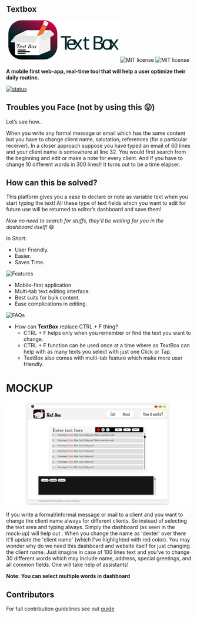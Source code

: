 # <h2>Textbox</h2>

<p align="center">
<img src="images/logo1.svg" alt="logo" title="logo" width=300 />
<img src="https://img.shields.io/badge/VERSION-1.0.0-blue.svg" alt="MIT license" title="license"/>
<img src="https://img.shields.io/github/license/JoshuaPoddoku/TextBox.svg" alt="MIT license" title="license"/>


</p>


</center>

**A mobile first web-app, real-time tool that will help a user optimize their daily routine.**


<a href="https://joshuapoddoku.github.io/TextBox"> <img src="https://img.shields.io/badge/textbox.io-under--development-brightgreen.svg" alt="status" title="check-status"/></a>     

Troubles you Face (not by using this :stuck_out_tongue:)
------------

Let’s see how..

When you write any formal message or email which has the same content but you have to change client name, salutation, references (for a particular receiver).
In a closer approach suppose you have typed an email of 60 lines and your client name is somewhere at line 32.
You would first search from the beginning and edit or make a note for every client.
And if you have to change 10 different words in 300 lines!!
It turns out to be a time elapser.


How can this be solved?
--------------------------------
This platform gives you a ease to declare or note as variable text when you start typing the text!
All these type of text fields which you want to edit for future use will be returned to editor’s dashboard and save them!

*Now no need to search for stuffs, they’ll be waiting for you in the dashboard itself!* :smile: 

In Short:
- User Friendly.
- Easier.
- Saves Time.

<p align="left">
<img src="https://img.shields.io/badge/FEATURES-CORE-green.svg" alt="Features" title="Features" width=200/>
</p>

- Mobile-first application.
- Multi-tab text editing interface.
- Best suits for bulk content.
- Ease complications in editing.



<p align="left">
<img src="https://img.shields.io/badge/FAQs-%3F-red.svg" alt="FAQs" title="FAQs" width=80/>
</p>

- How can **TextBox** replace CTRL + F thing?
    - CTRL + F helps only when you remember or find the text you want to change.
    - CTRL + F function can be used once at a time where as TextBox can help with as many texts you select with just one Click or Tap.
    - TextBox also comes with multi-tab feature which make more user friendly.
    
# MOCKUP

<img src="images/mockup_idea1i-02.jpg" alt="mockup" title="mockup for website" width=1000 />

If you write a formal/informal message or mail to a client and you want to change the client name always for different clients. So instead of selecting the text area and typing always. Simply the dashboard (as seen in the mock-up) will help out . When you change the name as 'dexter' over there it'll update the 'client name' (which I've highlighted with red color).
You may wonder why do we need this dashboard and website itself for just changing the client name. Just imagine in case of 100 lines text and you've to change 30 different words which may include name, address, special greetings, and all common fields. One will take help of assistants!

**Note: You can select multiple words in dashboard**

## Contributors

For full contribution guidelines see out [guide](/docs/develop-locally.md) 
